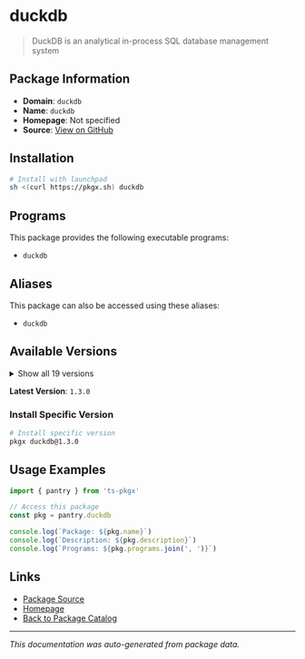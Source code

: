 # duckdb

> DuckDB is an analytical in-process SQL database management system

## Package Information

- **Domain**: `duckdb`
- **Name**: `duckdb`
- **Homepage**: Not specified
- **Source**: [View on GitHub](https://github.com/pkgxdev/pantry/tree/main/projects/duckdb.org/package.yml)

## Installation

```bash
# Install with launchpad
sh <(curl https://pkgx.sh) duckdb
```

## Programs

This package provides the following executable programs:

- `duckdb`

## Aliases

This package can also be accessed using these aliases:

- `duckdb`

## Available Versions

<details>
<summary>Show all 19 versions</summary>

- `1.3.0`, `1.2.2`, `1.2.1`, `1.2.0`, `1.1.3`
- `1.1.2`, `1.1.1`, `1.1.0`, `1.0.0`, `0.10.3`
- `0.10.2`, `0.10.1`, `0.10.0`, `0.9.2`, `0.9.1`
- `0.9.0`, `0.8.1`, `0.8.0`, `0.7.1`

</details>

**Latest Version**: `1.3.0`

### Install Specific Version

```bash
# Install specific version
pkgx duckdb@1.3.0
```

## Usage Examples

```typescript
import { pantry } from 'ts-pkgx'

// Access this package
const pkg = pantry.duckdb

console.log(`Package: ${pkg.name}`)
console.log(`Description: ${pkg.description}`)
console.log(`Programs: ${pkg.programs.join(', ')}`)
```

## Links

- [Package Source](https://github.com/pkgxdev/pantry/tree/main/projects/duckdb.org/package.yml)
- [Homepage](#)
- [Back to Package Catalog](../package-catalog.md)

---

*This documentation was auto-generated from package data.*
